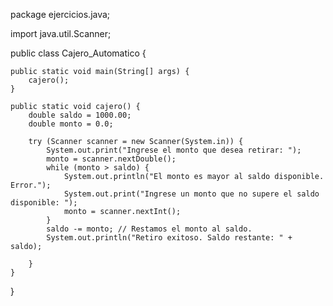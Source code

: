 package ejercicios.java;

import java.util.Scanner;

public class Cajero_Automatico {
  
    public static void main(String[] args) {
        cajero();
    }

    public static void cajero() {
        double saldo = 1000.00; 
        double monto = 0.0;

        try (Scanner scanner = new Scanner(System.in)) {
            System.out.print("Ingrese el monto que desea retirar: ");
            monto = scanner.nextDouble();  
            while (monto > saldo) {
                System.out.println("El monto es mayor al saldo disponible. Error.");
                System.out.print("Ingrese un monto que no supere el saldo disponible: ");
                monto = scanner.nextInt();  
            }
            saldo -= monto; // Restamos el monto al saldo.
            System.out.println("Retiro exitoso. Saldo restante: " + saldo);
            
        }
    }

}
